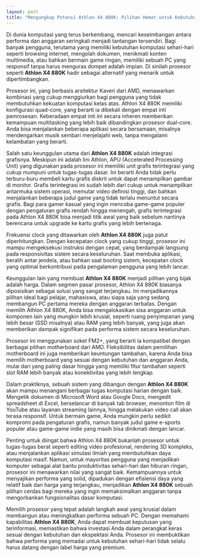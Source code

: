 ```yaml
---
layout: post
title: "Mengungkap Potensi Athlon X4 880K: Pilihan Hemat untuk Kebutuhan Sehari-hari"
---
```


Di dunia komputasi yang terus berkembang, mencari keseimbangan antara performa dan anggaran seringkali menjadi tantangan tersendiri. Bagi banyak pengguna, terutama yang memiliki kebutuhan komputasi sehari-hari seperti browsing internet, mengolah dokumen, menikmati konten multimedia, atau bahkan bermain game ringan, memiliki sebuah PC yang responsif tanpa harus menguras dompet adalah impian. Di sinilah prosesor seperti **Athlon X4 880K** hadir sebagai alternatif yang menarik untuk dipertimbangkan.

Prosesor ini, yang berbasis arsitektur Kaveri dari AMD, menawarkan kombinasi yang cukup menggiurkan bagi pengguna yang tidak membutuhkan kekuatan komputasi kelas atas. Athlon X4 880K memiliki konfigurasi quad-core, yang berarti ia dibekali dengan empat inti pemrosesan. Keberadaan empat inti ini secara inheren memberikan kemampuan multitasking yang lebih baik dibandingkan prosesor dual-core. Anda bisa menjalankan beberapa aplikasi secara bersamaan, misalnya mendengarkan musik sembari menjelajahi web, tanpa mengalami kelambatan yang berarti.

Salah satu keunggulan utama dari **Athlon X4 880K** adalah integrasi grafisnya. Meskipun ini adalah lini Athlon, APU (Accelerated Processing Unit) yang digunakan pada prosesor ini memiliki unit grafis terintegrasi yang cukup mumpuni untuk tugas-tugas dasar. Ini berarti Anda tidak perlu terburu-buru membeli kartu grafis diskrit untuk dapat menampilkan gambar di monitor. Grafis terintegrasi ini sudah lebih dari cukup untuk menampilkan antarmuka sistem operasi, memutar video definisi tinggi, dan bahkan menjalankan beberapa judul game yang tidak terlalu menuntut secara grafis. Bagi para gamer kasual yang ingin mencoba game-game populer dengan pengaturan grafis rendah hingga menengah, grafis terintegrasi pada Athlon X4 880K bisa menjadi titik awal yang baik sebelum nantinya berencana untuk upgrade ke kartu grafis yang lebih bertenaga.

Frekuensi clock yang ditawarkan oleh **Athlon X4 880K** juga patut diperhitungkan. Dengan kecepatan clock yang cukup tinggi, prosesor ini mampu mengeksekusi instruksi dengan cepat, yang berdampak langsung pada responsivitas sistem secara keseluruhan. Saat membuka aplikasi, beralih antar jendela, atau bahkan saat booting sistem, kecepatan clock yang optimal berkontribusi pada pengalaman pengguna yang lebih lancar.

Keunggulan lain yang membuat **Athlon X4 880K** menjadi pilihan yang bijak adalah harga. Dalam segmen pasar prosesor, Athlon X4 880K biasanya diposisikan sebagai solusi yang sangat terjangkau. Ini menjadikannya pilihan ideal bagi pelajar, mahasiswa, atau siapa saja yang sedang membangun PC pertama mereka dengan anggaran terbatas. Dengan memilih Athlon X4 880K, Anda bisa mengalokasikan sisa anggaran untuk komponen lain yang mungkin lebih krusial, seperti ruang penyimpanan yang lebih besar (SSD misalnya) atau RAM yang lebih banyak, yang juga akan memberikan dampak signifikan pada performa sistem secara keseluruhan.

Prosesor ini menggunakan soket FM2+, yang berarti ia kompatibel dengan berbagai pilihan motherboard dari AMD. Fleksibilitas dalam pemilihan motherboard ini juga memberikan keuntungan tambahan, karena Anda bisa memilih motherboard yang sesuai dengan kebutuhan dan anggaran Anda, mulai dari yang paling dasar hingga yang memiliki fitur tambahan seperti slot RAM lebih banyak atau konektivitas yang lebih lengkap.

Dalam praktiknya, sebuah sistem yang dibangun dengan **Athlon X4 880K** akan mampu menangani berbagai tugas komputasi harian dengan baik. Mengetik dokumen di Microsoft Word atau Google Docs, mengedit spreadsheet di Excel, berselancar di banyak tab browser, menonton film di YouTube atau layanan streaming lainnya, hingga melakukan video call akan terasa responsif. Untuk bermain game, Anda mungkin perlu sedikit kompromi pada pengaturan grafis, namun banyak judul game e-sports populer atau game-game indie yang masih bisa dinikmati dengan lancar.

Penting untuk diingat bahwa Athlon X4 880K bukanlah prosesor untuk tugas-tugas berat seperti editing video profesional, rendering 3D kompleks, atau menjalankan aplikasi simulasi ilmiah yang membutuhkan daya komputasi masif. Namun, untuk mayoritas pengguna yang menjadikan komputer sebagai alat bantu produktivitas sehari-hari dan hiburan ringan, prosesor ini menawarkan nilai yang sangat baik. Kemampuannya untuk menyajikan performa yang solid, dipadukan dengan efisiensi daya yang relatif baik dan harga yang terjangkau, menjadikan **Athlon X4 880K** sebuah pilihan cerdas bagi mereka yang ingin memaksimalkan anggaran tanpa mengorbankan fungsionalitas dasar komputasi.

Memilih prosesor yang tepat adalah langkah awal yang krusial dalam membangun atau meningkatkan performa sebuah PC. Dengan memahami kapabilitas **Athlon X4 880K**, Anda dapat membuat keputusan yang terinformasi, memastikan bahwa investasi Anda dalam perangkat keras sesuai dengan kebutuhan dan ekspektasi Anda. Prosesor ini membuktikan bahwa performa yang memadai untuk kebutuhan sehari-hari tidak selalu harus datang dengan label harga yang premium.
